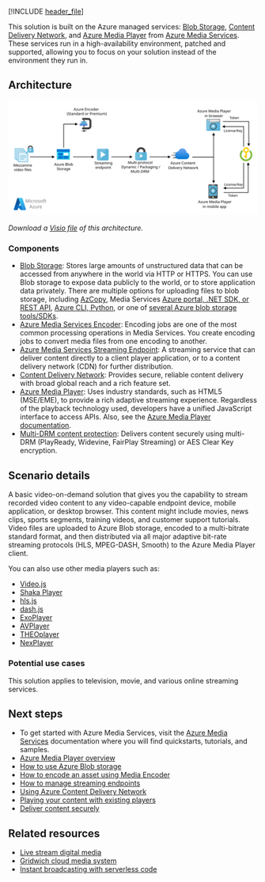 [!INCLUDE [header_file](../../../includes/sol-idea-header.md)]

This solution is built on the Azure managed services: [Blob Storage](https://azure.microsoft.com/services/storage/blobs), [Content Delivery Network](https://azure.microsoft.com/services/cdn), and [Azure Media Player](https://azure.microsoft.com/services/media-services/media-player) from [Azure Media Services](/azure/media-services/latest/media-services-overview). These services run in a high-availability environment, patched and supported, allowing you to focus on your solution instead of the environment they run in.

## Architecture

![Architecture diagram shows the flow from the video files through Azure Blob Storage and Live Encoder to the streaming endpoint.](../media/digital-media-video.svg)

*Download a [Visio file](https://arch-center.azureedge.net/digital-media-video.vsdx) of this architecture.*

### Components

* [Blob Storage](https://azure.microsoft.com/services/storage/blobs): Stores large amounts of unstructured data that can be accessed from anywhere in the world via HTTP or HTTPS. You can use Blob storage to expose data publicly to the world, or to store application data privately. There are multiple options for uploading files to blob storage, including [AzCopy](/azure/storage/common/storage-use-azcopy-v10), Media Services [Azure portal, .NET SDK, or REST API](/azure/media-services/previous/media-services-portal-upload-files), [Azure CLI, Python](/azure/media-services/latest/asset-upload-media-how-to), or one of [several Azure blob storage tools/SDKs](/azure/storage/blobs/quickstart-storage-explorer).
* [Azure Media Services Encoder](/azure/media-services/latest/encode-concept): Encoding jobs are one of the most common processing operations in Media Services. You create encoding jobs to convert media files from one encoding to another.
* [Azure Media Services Streaming Endpoint](/azure/media-services/latest/encode-dynamic-packaging-concept): A streaming service that can deliver content directly to a client player application, or to a content delivery network (CDN) for further distribution.
* [Content Delivery Network](https://azure.microsoft.com/services/cdn): Provides secure, reliable content delivery with broad global reach and a rich feature set.
* [Azure Media Player](https://azure.microsoft.com/services/media-services/media-player): Uses industry standards, such as HTML5 (MSE/EME), to provide a rich adaptive streaming experience. Regardless of the playback technology used, developers have a unified JavaScript interface to access APIs. Also, see the [Azure Media Player documentation](/azure/media-services/azure-media-player/azure-media-player-overview).
* [Multi-DRM content protection](/azure/media-services/latest/drm-content-protection-concept): Delivers content securely using multi-DRM (PlayReady, Widevine, FairPlay Streaming) or AES Clear Key encryption.

## Scenario details

A basic video-on-demand solution that gives you the capability to stream recorded video content to any video-capable endpoint device, mobile application, or desktop browser. This content might include movies, news clips, sports segments, training videos, and customer support tutorials. Video files are uploaded to Azure Blob storage, encoded to a multi-bitrate standard format, and then distributed via all major adaptive bit-rate streaming protocols (HLS, MPEG-DASH, Smooth) to the Azure Media Player client.

You can also use other media players such as:

- [Video.js](https://github.com/Azure-Samples/media-services-3rdparty-player-samples/blob/master/src/video.js)
- [Shaka Player](https://github.com/Azure-Samples/media-services-3rdparty-player-samples/blob/master/src/shaka)
- [hls.js](https://github.com/Azure-Samples/media-services-3rdparty-player-samples/blob/master/src/hls.js)
- [dash.js](https://github.com/Azure-Samples/media-services-3rdparty-player-samples/blob/master/src/dash.js)
- [ExoPlayer](https://github.com/Azure-Samples/media-services-3rdparty-player-samples/blob/master/src/exoplayer)
- [AVPlayer](https://github.com/Azure-Samples/media-services-3rdparty-player-samples/blob/master/src/avplayer)
- [THEOplayer](https://github.com/Azure-Samples/media-services-3rdparty-player-samples/blob/master/src/THEOplayer)
- [NexPlayer](https://github.com/Azure-Samples/media-services-3rdparty-player-samples/blob/master/src/NexPlayer)

### Potential use cases

This solution applies to television, movie, and various online streaming services.

## Next steps

* To get started with Azure Media Services, visit the [Azure Media Services](/azure/media-services/latest/media-services-overview) documentation where you will find quickstarts, tutorials, and samples. 
* [Azure Media Player overview](/azure/media-services/azure-media-player/azure-media-player-overview)
* [How to use Azure Blob storage](/azure/storage/blobs/storage-quickstart-blobs-portal)
* [How to encode an asset using Media Encoder](/azure/media-services/latest/samples-overview)
* [How to manage streaming endpoints](/azure/media-services/latest/stream-streaming-endpoint-concept)
* [Using Azure Content Delivery Network](/azure/cdn/cdn-create-new-endpoint)
* [Playing your content with existing players](https://github.com/Azure-Samples/media-services-3rdparty-player-samples)
* [Deliver content securely](/azure/media-services/latest/drm-content-protection-concept)

## Related resources

* [Live stream digital media](/azure/architecture/solution-ideas/articles/digital-media-live-stream)
* [Gridwich cloud media system](/azure/architecture/reference-architectures/media-services/gridwich-architecture)
* [Instant broadcasting with serverless code](/azure/architecture/solution-ideas/articles/instant-broadcasting-on-serverless-architecture)
